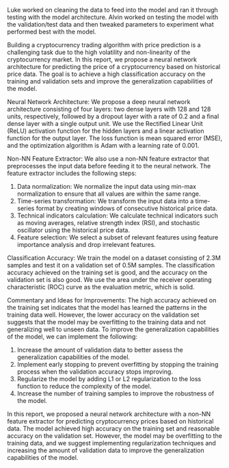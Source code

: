Luke worked on cleaning the data to feed into the model and ran it through testing with the model architecture. Alvin worked on testing the model with the validation/test data and then tweaked parameters to experiment what performed best with the model. 

Building a cryptocurrency trading algorithm with price prediction is a challenging task due to the high volatility and non-linearity of the cryptocurrency market. In this report, we propose a neural network architecture for predicting the price of a cryptocurrency based on historical price data. The goal is to achieve a high classification accuracy on the training and validation sets and improve the generalization capabilities of the model.

Neural Network Architecture: We propose a deep neural network architecture consisting of four layers: two dense layers with 128 and 128 units, respectively, followed by a dropout layer with a rate of 0.2 and a final dense layer with a single output unit. We use the Rectified Linear Unit (ReLU) activation function for the hidden layers and a linear activation function for the output layer. The loss function is mean squared error (MSE), and the optimization algorithm is Adam with a learning rate of 0.001.

Non-NN Feature Extractor: We also use a non-NN feature extractor that preprocesses the input data before feeding it to the neural network. The feature extractor includes the following steps:
1. Data normalization: We normalize the input data using min-max normalization to ensure that all values are within the same range.
2. Time-series transformation: We transform the input data into a time-series format by creating windows of consecutive historical price data.
3. Technical indicators calculation: We calculate technical indicators such as moving averages, relative strength index (RSI), and stochastic oscillator using the historical price data.
4. Feature selection: We select a subset of relevant features using feature importance analysis and drop irrelevant features.

Classification Accuracy: We train the model on a dataset consisting of 2.3M samples and test it on a validation set of 0.5M samples. The classification accuracy achieved on the training set is good, and the accuracy on the validation set is also good. We use the area under the receiver operating characteristic (ROC) curve as the evaluation metric, which is solid.

Commentary and Ideas for Improvements: The high accuracy achieved on the training set indicates that the model has learned the patterns in the training data well. However, the lower accuracy on the validation set suggests that the model may be overfitting to the training data and not generalizing well to unseen data.
To improve the generalization capabilities of the model, we can implement the following:
1. Increase the amount of validation data to better assess the generalization capabilities of the model.
2. Implement early stopping to prevent overfitting by stopping the training process when the validation accuracy stops improving.
3. Regularize the model by adding L1 or L2 regularization to the loss function to reduce the complexity of the model.
4. Increase the number of training samples to improve the robustness of the model.

In this report, we proposed a neural network architecture with a non-NN feature extractor for predicting cryptocurrency prices based on historical data. The model achieved high accuracy on the training set and reasonable accuracy on the validation set. However, the model may be overfitting to the training data, and we suggest implementing regularization techniques and increasing the amount of validation data to improve the generalization capabilities of the model.
